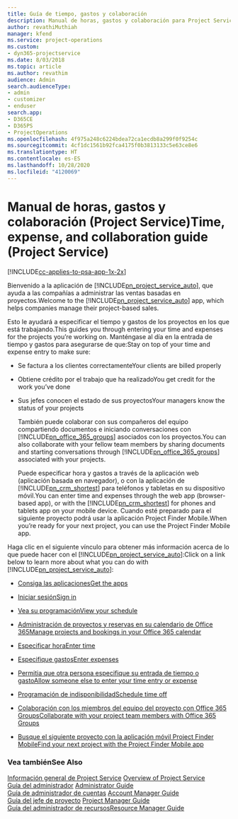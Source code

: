```yaml
---
title: Guía de tiempo, gastos y colaboración
description: Manual de horas, gastos y colaboración para Project Service
author: revathiMuthiah
manager: kfend
ms.service: project-operations
ms.custom:
- dyn365-projectservice
ms.date: 8/03/2018
ms.topic: article
ms.author: revathim
audience: Admin
search.audienceType:
- admin
- customizer
- enduser
search.app:
- D365CE
- D365PS
- ProjectOperations
ms.openlocfilehash: 4f975a248c6224bdea72ca1ecdb8a299f0f9254c
ms.sourcegitcommit: 4cf1dc1561b92fca4175f0b3813133c5e63ce8e6
ms.translationtype: HT
ms.contentlocale: es-ES
ms.lasthandoff: 10/28/2020
ms.locfileid: "4120069"
---
```

# <a name="time-expense-and-collaboration-guide-project-service"></a><span data-ttu-id="da4d2-103">Manual de horas, gastos y colaboración (Project Service)</span><span class="sxs-lookup"><span data-stu-id="da4d2-103">Time, expense, and collaboration guide (Project Service)</span></span>

[!INCLUDE[cc-applies-to-psa-app-1x-2x](../includes/cc-applies-to-psa-app-1x-2x.md)]

<span data-ttu-id="da4d2-104">Bienvenido a la aplicación de [!INCLUDE[pn_project_service_auto](../includes/pn-project-service-auto.md)], que ayuda a las compañías a administrar las ventas basadas en proyectos.</span><span class="sxs-lookup"><span data-stu-id="da4d2-104">Welcome to the [!INCLUDE[pn_project_service_auto](../includes/pn-project-service-auto.md)] app, which helps companies manage their project-based sales.</span></span> 
  
 <span data-ttu-id="da4d2-105">Esto le ayudará a especificar el tiempo y gastos de los proyectos en los que está trabajando.</span><span class="sxs-lookup"><span data-stu-id="da4d2-105">This guides you through entering your time and expenses for the projects you’re working on.</span></span> <span data-ttu-id="da4d2-106">Manténgase al día en la entrada de tiempo y gastos para asegurarse de que:</span><span class="sxs-lookup"><span data-stu-id="da4d2-106">Stay on top of your time and expense entry to make sure:</span></span>  
  
- <span data-ttu-id="da4d2-107">Se factura a los clientes correctamente</span><span class="sxs-lookup"><span data-stu-id="da4d2-107">Your clients are billed properly</span></span>  
  
- <span data-ttu-id="da4d2-108">Obtiene crédito por el trabajo que ha realizado</span><span class="sxs-lookup"><span data-stu-id="da4d2-108">You get credit for the work you’ve done</span></span>  
  
- <span data-ttu-id="da4d2-109">Sus jefes conocen el estado de sus proyectos</span><span class="sxs-lookup"><span data-stu-id="da4d2-109">Your managers know the status of your projects</span></span>  
  
  <span data-ttu-id="da4d2-110">También puede colaborar con sus compañeros del equipo compartiendo documentos e iniciando conversaciones con [!INCLUDE[pn_office_365_groups](../includes/pn-office-365-groups.md)] asociados con los proyectos.</span><span class="sxs-lookup"><span data-stu-id="da4d2-110">You can also collaborate with your fellow team members by sharing documents and starting conversations through [!INCLUDE[pn_office_365_groups](../includes/pn-office-365-groups.md)] associated with your projects.</span></span>  
  
  <span data-ttu-id="da4d2-111">Puede especificar hora y gastos a través de la aplicación web (aplicación basada en navegador), o con la aplicación de [!INCLUDE[pn_crm_shortest](../includes/pn-crm-shortest.md)] para teléfonos y tabletas en su dispositivo móvil.</span><span class="sxs-lookup"><span data-stu-id="da4d2-111">You can enter time and expenses through the web app (browser-based app), or with the [!INCLUDE[pn_crm_shortest](../includes/pn-crm-shortest.md)] for phones and tablets app on your mobile device.</span></span> <span data-ttu-id="da4d2-112">Cuando esté preparado para el siguiente proyecto podrá usar la aplicación Project Finder Mobile.</span><span class="sxs-lookup"><span data-stu-id="da4d2-112">When you’re ready for your next project, you can use the Project Finder Mobile app.</span></span>  
  
<span data-ttu-id="da4d2-113">Haga clic en el siguiente vínculo para obtener más información acerca de lo que puede hacer con el [!INCLUDE[pn_project_service_auto](../includes/pn-project-service-auto.md)]:</span><span class="sxs-lookup"><span data-stu-id="da4d2-113">Click on a link below to learn more about what you can do with [!INCLUDE[pn_project_service_auto](../includes/pn-project-service-auto.md)]:</span></span>  
  
-   [<span data-ttu-id="da4d2-114">Consiga las aplicaciones</span><span class="sxs-lookup"><span data-stu-id="da4d2-114">Get the apps</span></span>](../psa/get-apps.md)  
  
-   [<span data-ttu-id="da4d2-115">Iniciar sesión</span><span class="sxs-lookup"><span data-stu-id="da4d2-115">Sign in</span></span>](../psa/sign-in.md)  
  
-   [<span data-ttu-id="da4d2-116">Vea su programación</span><span class="sxs-lookup"><span data-stu-id="da4d2-116">View your schedule</span></span>](../psa/view-schedule.md)  
  
-   [<span data-ttu-id="da4d2-117">Administración de proyectos y reservas en su calendario de Office 365</span><span class="sxs-lookup"><span data-stu-id="da4d2-117">Manage projects and bookings in your Office 365 calendar</span></span>](../psa/manage-project-bookings-office-365-calendar.md)  
  
-   [<span data-ttu-id="da4d2-118">Especificar hora</span><span class="sxs-lookup"><span data-stu-id="da4d2-118">Enter time</span></span>](../psa/enter-time.md)  
  
-   [<span data-ttu-id="da4d2-119">Especifique gastos</span><span class="sxs-lookup"><span data-stu-id="da4d2-119">Enter expenses</span></span>](../psa/enter-expenses.md)  
  
-   [<span data-ttu-id="da4d2-120">Permitia que otra persona especifique su entrada de tiempo o gasto</span><span class="sxs-lookup"><span data-stu-id="da4d2-120">Allow someone else to enter your time entry or expense</span></span>](../psa/allow-someone-else-enter-time-entry-expense.md)  
  
-   [<span data-ttu-id="da4d2-121">Programación de indisponibilidad</span><span class="sxs-lookup"><span data-stu-id="da4d2-121">Schedule time off</span></span>](../psa/schedule-time-off.md)  
  
-   [<span data-ttu-id="da4d2-122">Colaboración con los miembros del equipo del proyecto con Office 365 Groups</span><span class="sxs-lookup"><span data-stu-id="da4d2-122">Collaborate with your project team members with Office 365 Groups</span></span>](../psa/collaborate-project-team-members-office-365-groups.md)  
  
-   [<span data-ttu-id="da4d2-123">Busque el siguiente proyecto con la aplicación móvil Project Finder Mobile</span><span class="sxs-lookup"><span data-stu-id="da4d2-123">Find your next project with the Project Finder Mobile app</span></span>](../psa/find-next-project-finder-mobile-app.md)  
  
### <a name="see-also"></a><span data-ttu-id="da4d2-124">Vea también</span><span class="sxs-lookup"><span data-stu-id="da4d2-124">See Also</span></span>  
 <span data-ttu-id="da4d2-125">[Información general de Project Service](../psa/overview.md) </span><span class="sxs-lookup"><span data-stu-id="da4d2-125">[Overview of Project Service](../psa/overview.md) </span></span>  
 <span data-ttu-id="da4d2-126">[Guía del administrador](../psa/admin-guide.md) </span><span class="sxs-lookup"><span data-stu-id="da4d2-126">[Administrator Guide](../psa/admin-guide.md) </span></span>  
 <span data-ttu-id="da4d2-127">[Guía de administrador de cuentas](../psa/account-manager-guide.md) </span><span class="sxs-lookup"><span data-stu-id="da4d2-127">[Account Manager Guide](../psa/account-manager-guide.md) </span></span>  
 <span data-ttu-id="da4d2-128">[Guía del jefe de proyecto](../psa/project-manager-guide.md) </span><span class="sxs-lookup"><span data-stu-id="da4d2-128">[Project Manager Guide](../psa/project-manager-guide.md) </span></span>  
 [<span data-ttu-id="da4d2-129">Guía del administrador de recursos</span><span class="sxs-lookup"><span data-stu-id="da4d2-129">Resource Manager Guide</span></span>](../psa/resource-manager-guide.md)   
